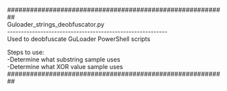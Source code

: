 ##########################################################<br>
Guloader_strings_deobfuscator.py<br>
----------------------------------------------------------<br>
Used to deobfuscate GuLoader PowerShell scripts<br>

Steps to use:<br>
  -Determine what substring sample uses<br>
  -Determine what XOR value sample uses<br>
##########################################################<br>
